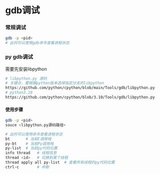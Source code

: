 # gdb调试

### 常规调试
```bash
gdb -p <pid>
# 此时可以使用gdb命令查看进程状态
```

### py gdb调试
需要先安装libpython
```bash
# libpython.py 源码
# 关键点，要根据python版本选择指定分支的libpython
https://github.com/python/cpython/blob/main/Tools/gdb/libpython.py
# python3.10
https://github.com/python/cpython/blob/3.10/Tools/gdb/libpython.py
```

#### 使用步骤
```bash
gdb -p <pid>
souce <libpython.py源码路径>

# 此时可以使用命令查看进程状态
bt       # 当前C调用栈
py-bt    # 当前Py调用栈
py-list  # 当前py代码位置
info thread   # 线程信息
thread <id>   # 切换到某个线程
thread apply all py-list  # 查看所有线程的py代码位置
ctrl-c        # 中断
```
